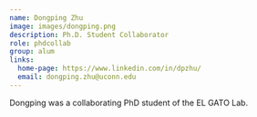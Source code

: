 ```yaml
---
name: Dongping Zhu
image: images/dongping.png
description: Ph.D. Student Collaborator
role: phdcollab
group: alum
links:
  home-page: https://www.linkedin.com/in/dpzhu/
  email: dongping.zhu@uconn.edu
---
```


Dongping was a collaborating PhD student of the EL GATO Lab.